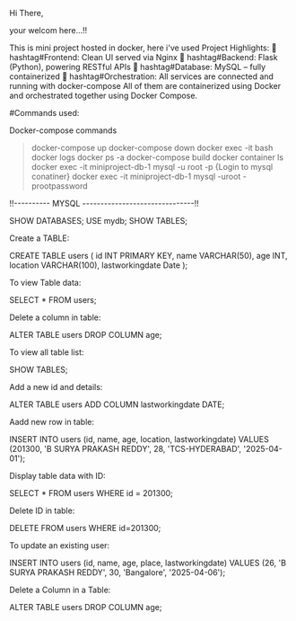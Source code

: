 Hi There, 

 your welcom here...!!

This is mini project hosted in docker, here i've used 
Project Highlights:
🔹 hashtag#Frontend: Clean UI served via Nginx
 🔹 hashtag#Backend: Flask (Python), powering RESTful APIs
 🔹 hashtag#Database: MySQL – fully containerized
 🔹 hashtag#Orchestration: All services are connected and running with docker-compose
All of them are containerized using Docker and orchestrated together using Docker Compose.

#Commands used:

Docker-compose commands 

> docker-compose up
> docker-compose down
> docker exec -it <docker container id> bash
> docker logs <container id>
> docker ps -a
> docker-compose build
> docker container ls
> docker exec -it miniproject-db-1 mysql -u root -p {Login to mysql conatiner}
> docker exec -it miniproject-db-1 mysql -uroot -prootpassword


!!---------- MYSQL -------------------------------!!

SHOW DATABASES;
USE mydb;
SHOW TABLES;


Create a TABLE:

CREATE TABLE users (
    id INT PRIMARY KEY,
    name VARCHAR(50),
    age INT,
    location VARCHAR(100),
    lastworkingdate Date
);


To view Table data:

SELECT * FROM users;


Delete a column in table:

ALTER TABLE users DROP COLUMN age;


To view all table list:

SHOW TABLES;


Add a new id and details:

ALTER TABLE users ADD COLUMN lastworkingdate DATE;

Aadd new row in table:

INSERT INTO users (id, name, age, location, lastworkingdate)
VALUES (201300, 'B SURYA PRAKASH REDDY', 28, 'TCS-HYDERABAD', '2025-04-01');

Display table data with ID:

SELECT * FROM users WHERE id = 201300;

Delete ID in table:

DELETE FROM users WHERE id=201300;

To update an existing user:

INSERT INTO users (id, name, age, place, lastworkingdate)
VALUES (26, 'B SURYA PRAKASH REDDY', 30, 'Bangalore', '2025-04-06');

Delete a Column in a Table:

ALTER TABLE users DROP COLUMN age;











